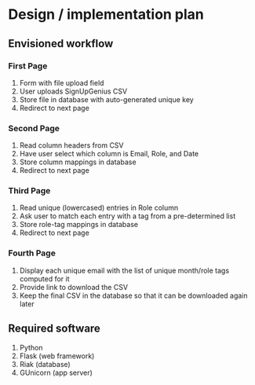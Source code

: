 # Design / implementation plan

## Envisioned workflow

### First Page

1. Form with file upload field
2. User uploads SignUpGenius CSV
3. Store file in database with auto-generated unique key
4. Redirect to next page

### Second Page

1. Read column headers from CSV
2. Have user select which column is Email, Role, and Date
3. Store column mappings in database
4. Redirect to next page

### Third Page

1. Read unique (lowercased) entries in Role column
2. Ask user to match each entry with a tag from a pre-determined list
3. Store role-tag mappings in database
4. Redirect to next page

### Fourth Page

1. Display each unique email with the list of unique month/role tags computed for it
2. Provide link to download the CSV
3. Keep the final CSV in the database so that it can be downloaded again later

## Required software

1. Python
2. Flask (web framework)
3. Riak (database)
4. GUnicorn (app server)
